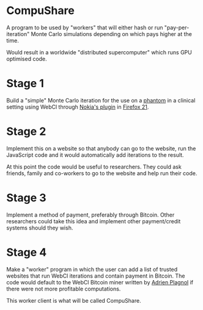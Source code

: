 CompuShare
==========

A program to be used by "workers" that will either hash or run "pay-per-iteration" Monte Carlo simulations depending on which pays higher at the time. 

Would result in a worldwide "distributed supercomputer" which runs GPU optimised code.


Stage 1
==========
Build a "simple" Monte Carlo iteration for the use on a [phantom](http://en.wikipedia.org/wiki/Imaging_phantom) in a clinical setting using WebCl through [Nokia's plugin](http://webcl.nokiaresearch.com/extensions/firefox/multiplatform/latest/webcl-1.0.xpi) in [Firefox 21](http://www.firefox.com/).

Stage 2
==========
Implement this on a website so that anybody can go to the website, run the JavaScript code and it would automatically add iterations to the result.

At this point the code would be useful to researchers. They could ask friends, family and co-workers to go to the website and help run their code.

Stage 3
==========
Implement a method of payment, preferably through Bitcoin. Other researchers could take this idea and implement other payment/credit systems should they wish.

Stage 4
==========
Make a "worker" program in which the user can add a list of trusted websites that run WebCl iterations and contain payment in Bitcoin. The code would default to the WebCl Bitcoin miner written by [Adrien Plagnol](https://bitbucket.org/dalsh/jsoclbm) if there were not more profitable computations.

This worker client is what will be called CompuShare.
